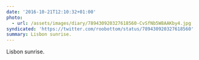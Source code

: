 ```yaml
---
date: '2016-10-21T12:10:32+01:00'
photo:
  - url: /assets/images/diary/789430920327618560-CvSfNb5W8AAKby4.jpg
syndicated: 'https://twitter.com/roobottom/status/789430920327618560'
summary: Lisbon sunrise.
---
```

Lisbon sunrise. 
